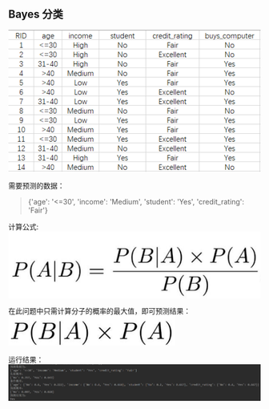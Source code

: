 
## Bayes 分类


![data](imgs/data.png)

需要预测的数据： 
> {'age': '<=30', 'income': 'Medium', 'student': 'Yes', 'credit_rating': 'Fair'} 
 
 
计算公式:   
<img src="imgs/bayes.png" align=center />
 
在此问题中只需计算分子的概率的最大值，即可预测结果： 
![ba](imgs/bayes2.png)
 

运行结果：
![result](imgs/result.png)

